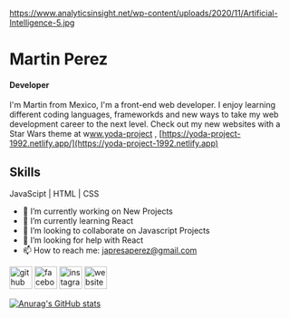https://www.analyticsinsight.net/wp-content/uploads/2020/11/Artificial-Intelligence-5.jpg

# Martin Perez
#### Developer

I'm Martin from Mexico, I'm a front-end web developer. I enjoy learning different coding languages, frameworkds and new ways to take my web development career to the next level. Check out my new websites with a Star Wars theme at w[ww.yoda-project](https://anakin-project-1992.netlify.app/) , [https://yoda-project-1992.netlify.app/](https://yoda-project-1992.netlify.app)

## Skills
JavaScipt | HTML | CSS

- 🔭 I’m currently working on New Projects 
- 🌱 I’m currently learning React 
- 👯 I’m looking to collaborate on Javascript Projects 
- 🤔 I’m looking for help with React 
- 📫 How to reach me: japresaperez@gmail.com 


[<img src='https://cdn.jsdelivr.net/npm/simple-icons@3.0.1/icons/github.svg' alt='github' height='40'>](https://github.com/apin1992)  [<img src='https://cdn.jsdelivr.net/npm/simple-icons@3.0.1/icons/facebook.svg' alt='facebook' height='40'>](https://www.facebook.com/apresaperez)  [<img src='https://cdn.jsdelivr.net/npm/simple-icons@3.0.1/icons/instagram.svg' alt='instagram' height='40'>](https://www.instagram.com/apresamartin/)  [<img src='https://cdn.jsdelivr.net/npm/simple-icons@3.0.1/icons/icloud.svg' alt='website' height='40'>](https://apin1992.github.io/web-developer-portfolio/)  


[![Anurag's GitHub stats](https://github-readme-stats.vercel.app/api?username=apin1992)](https://github.com/anuraghazra/github-readme-stats)
